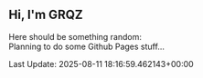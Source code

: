 ## Hi, I'm GRQZ
Here should be something random:  
Planning to do some Github Pages stuff...


Last Update: 2025-08-11 18:16:59.462143+00:00
